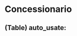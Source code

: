 <!-- Modellizzare la struttura di una tabella per memorizzare tutti i dati riguardanti delle auto usate messe in vendita da un concessionario -->

# Concessionario

## (Table) auto_usate:
